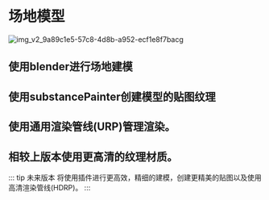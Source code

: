 # 场地模型

![img_v2_9a89c1e5-57c8-4d8b-a952-ecf1e8f7bacg](https://github.com/scutrobotlab/SimulatorX/assets/104719627/14d91b41-2b8b-4689-b0d0-5ac2c888eeae)

## 使用blender进行场地建模

## 使用substancePainter创建模型的贴图纹理

## 使用通用渲染管线(URP)管理渲染。

## 相较上版本使用更高清的纹理材质。

::: tip 未来版本
将使用插件进行更高效，精细的建模，创建更精美的贴图以及使用高清渲染管线(HDRP)。
:::
